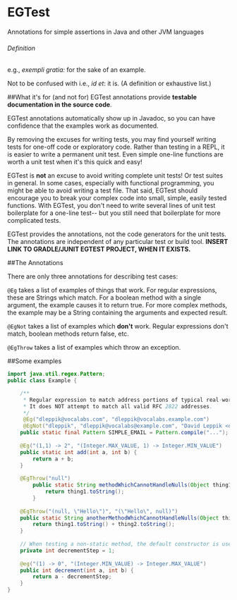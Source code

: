 # EGTest
Annotations for simple assertions in Java and other JVM languages

###### Definition
e.g., _exempli gratia:_ for the sake of an example.

Not to be confused with i.e., _id et_: it is. (A definition or exhaustive list.)

##What it's for (and not for)
EGTest annotations provide **testable documentation in the source code**.

EGTest annotations automatically show up in Javadoc, so you can have confidence that the examples work as documented.

By removing the excuses for writing tests, you may find yourself writing tests for one-off code or exploratory code. 
Rather than testing in a REPL, it is easier to write a permanent unit test. Even simple one-line functions are worth a 
unit test when it's this quick and easy!

EGTest is **not** an excuse to avoid writing complete unit tests! Or test suites in general. In some cases, especially
with functional programming, you might be able to avoid writing a test file. That said, EGTest should encourage you to 
break your complex code into small, simple, easily tested functions. With EGTest, you don't need to write several lines
of unit test boilerplate for a one-line test-- but you still need that boilerplate for more complicated tests.

EGTest provides the annotations, not the code generators for the unit tests. The annotations are independent of any
particular test or build tool.
**INSERT LINK TO GRADLE/JUNIT EGTEST PROJECT, WHEN IT EXISTS.**

##The Annotations

There are only three annotations for describing test cases:

`@Eg` takes a list of examples of things that work. For regular expressions, these are Strings which match. For a 
boolean method with a single argument, the example causes it to return true. For more complex methods, the example may 
be a String containing the arguments and expected result.

`@EgNot` takes a list of examples which **don't** work. Regular expressions don't match, boolean methods return false, 
etc.

`@EgThrow` takes a list of examples which throw an exception.

##Some examples

```Java
import java.util.regex.Pattern;
public class Example {

    /**
     * Regular expression to match address portions of typical real-world email addresses.
     * It does NOT attempt to match all valid RFC 2822 addresses.
     */
     @Eg("dleppik@vocalabs.com", "dleppik@vocalabs.example.com")
     @EgNot("dleppik", "dleppik@vocalabs@example.com", "David Leppik <dleppik@vocalabs.com>")
    public static final Pattern SIMPLE_EMAIL = Pattern.compile("...");
    
    @Eg("(1,1) -> 2", "(Integer.MAX_VALUE, 1) -> Integer.MIN_VALUE")
    public static int add(int a, int b) {
        return a + b;
    }
    
    @EgThrow("null")
        public static String methodWhichCannotHandleNulls(Object thing1) {
            return thing1.toString();
        }
    
    @EgThrow("(null, \"Hello\")", "(\"Hello\", null)")
    public static String anotherMethodWhichCannotHandleNulls(Object thing1, Object thing2) {
        return thing1.toString() + thing2.toString();
    }
    
    // When testing a non-static method, the default constructor is used
    private int decrementStep = 1;
    
    @eg("(1) -> 0", "(Integer.MIN_VALUE) -> Integer.MAX_VALUE")
    public int decrement(int a, int b) {
        return a - decrementStep;
    }
}
```
